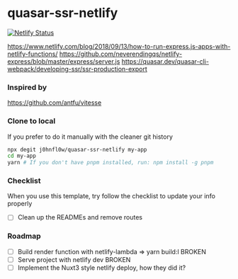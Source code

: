 # quasar-ssr-netlify

[![Netlify Status](https://api.netlify.com/api/v1/badges/9306b609-c746-4fe4-9095-72da008be67d/deploy-status)](https://app.netlify.com/sites/quasar-ssr-netlify/deploys)

https://www.netlify.com/blog/2018/09/13/how-to-run-express.js-apps-with-netlify-functions/
https://github.com/neverendingqs/netlify-express/blob/master/express/server.js
https://quasar.dev/quasar-cli-webpack/developing-ssr/ssr-production-export

### Inspired by

https://github.com/antfu/vitesse

### Clone to local

If you prefer to do it manually with the cleaner git history

```bash
npx degit j0hnfl0w/quasar-ssr-netlify my-app
cd my-app
yarn # If you don't have pnpm installed, run: npm install -g pnpm
```

### Checklist

When you use this template, try follow the checklist to update your info properly

- [ ] Clean up the READMEs and remove routes

### Roadmap

- [ ] Build render function with netlify-lambda => yarn build:l BROKEN
- [ ] Serve project with netlify dev BROKEN
- [ ] Implement the Nuxt3 style netlify deploy, how they did it?
